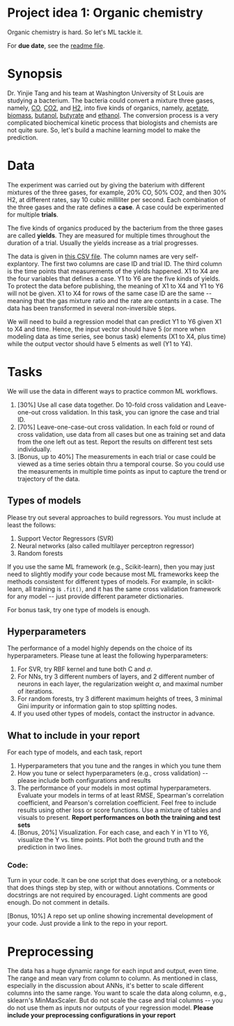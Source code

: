 # Project idea 1: Organic chemistry 

Organic chemistry is hard. So let's ML tackle it. 

For **due date**, see the [readme file](./readme.md). 

# Synopsis 

Dr. Yinjie Tang and his team at Washington University of St Louis are studying a bacterium. 
The bacteria could convert a mixture three gases, namely, [CO](https://en.wikipedia.org/wiki/Carbon_monoxide), [CO2](https://en.wikipedia.org/wiki/Carbon_dioxide), and [H2](https://en.wikipedia.org/wiki/Hydrogen), into five kinds of organics, namely, [acetate](https://en.wikipedia.org/wiki/Acetate), [biomass](https://en.wikipedia.org/wiki/Biomass), [butanol](https://en.wikipedia.org/wiki/Butanol), [butyrate](https://en.wikipedia.org/wiki/Butyrate) and [ethanol](https://en.wikipedia.org/wiki/Ethanol). 
The conversion process is a very complicated biochemical kinetic process that biologists and chemists are not quite sure. So, let's build a machine learning model to make the prediction. 

# Data

The experiment was carried out by giving the baterium with different mixtures of the three gases, for example, 20% CO, 50% CO2, and then 30% H2, at different rates, say 10 cubic milliliter per second. Each combination of the three gases and the rate defines a **case**. A case could be experimented for multiple **trials**. 

The five kinds of organics produced by the bacterium from the three gases are called **yields**. They are measured for multiple times throughout the duration of a trial. Usually the yields increase as a trial progresses. 

The data is given in [this CSV file](skrewed.csv). The column names are very self-explantory. The first two columns are case ID and trial ID. The third column is the time points that measurements of the yields happened. X1 to X4 are the four variables that defines a case. Y1 to Y6 are the five kinds of yields. To protect the data before publishing, the meaning of X1 to X4 and Y1 to Y6 will not be given. X1 to X4 for rows of the same case ID are the same -- meaning that the gas mixture ratio and the rate are contants in a case. The data has been transformed in several non-inversible steps. 

We will need to build a regression model that can predict Y1 to Y6 given X1 to X4 and time. Hence, the input vector should have 5 (or more when modeling data as time series, see bonus task) elements (X1 to X4, plus time) while the output vector should have 5 elments as well (Y1 to Y4). 

# Tasks
We will use the data in different ways to practice common ML workflows. 
1. [30%] Use all case data together. Do 10-fold cross validation and Leave-one-out cross validation. In this task, you can ignore the case and trial ID. 
2. [70%] Leave-one-case-out cross validation. In each fold or round of cross validation, use data from all cases but one as training set and data from the one left out as test. Report the results on different test sets individually. 
3. [Bonus, up to 40%] The measurements in each trial or case could be viewed as a time series obtain thru a temporal course. So you could use the measurements in multiple time points as input to capture the trend or trajectory of the data. 
<!-- 4. [Bonus, up to 40%] Feature engineering. Because of the small amounts of data, the machine learning model can easily overfit. You are encouraged to manually design features  -->

## Types of models
Please try out several approaches to build regressors. You must include at least the follows: 
1. Support Vector Regressors (SVR)
2. Neural networks (also called multilayer perceptron regressor)
3. Random forests 

If you use the same ML framework (e.g., Scikit-learn), then you may just need to slightly modify your code because most ML frameworks keep the methods consistent for different types of models. For example, in scikit-learn, all training is `.fit()`, and it has the same cross validation framework for any model -- just provide different parameter dictionaries. 

For bonus task, try one type of models is enough. 

## Hyperparameters
The performance of a model highly depends on the choice of its hyperparameters. 
Please tune at least the following hyperparameters:
1. For SVR, try RBF kernel and tune both C and $\sigma$. 
2. For NNs, try 3 different numbers of layers, and 2 different number of neurons in each layer, the regularization weight $\alpha$, and maximal number of iterations. 
3. For random forests, try 3 different maximum heights of trees, 3 minimal Gini impurity or information gain to stop splitting nodes. 
4. If you used other types of models, contact the instructor in advance. 

## What to include in your report 
For each type of models, and each task, report
1. Hyperparameters that you tune and the ranges in which you tune them
2. How you tune or select hyperparameters (e.g., cross validation) -- please include both configurations and results 
3. The performance of your models in most optimal hyperparameters. Evaluate your models in terms of at least RMSE, Spearman's correlation coefficient, and Pearson's correlation coefficient. Feel free to include results using other loss or score functions. Use a mixture of tables and visuals to present. **Report performances on both the training and test sets**
4. [Bonus, 20%] Visualization. For each case, and each Y in Y1 to Y6, visualize the Y vs. time points. Plot both the ground truth and the prediction in two lines. 

### Code: 
Turn in your code. It can be one script that does everything, or a notebook that does things step by step, with or without annotations. Comments or docstrings are not required by encouraged. Light comments are good enough. Do not comment in details. 

[Bonus, 10%] A repo set up online showing incremental development of your code. Just provide a link to the repo in your report. 

# Preprocessing 
The data has a huge dynamic range for each input and output, even time. The range and mean vary from column to column. 
As mentioned in class, especially in the discussion about ANNs, it's better to scale different columns into the same range. You want to scale the data along column, e.g., sklearn's MinMaxScaler.  But do not scale the case and trial columns -- you do not use them as inputs nor outputs of your regression model. **Please include your preprocessing configurations in your report** 

